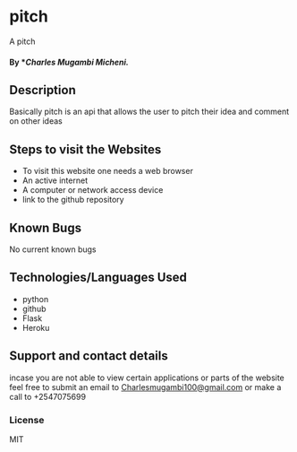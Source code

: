 
# pitch
A pitch
#### By **Charles Mugambi Micheni.*
## Description
 Basically pitch is an api that allows the user to pitch their idea and comment on other ideas

## Steps to visit the Websites
* To visit this website one needs a web browser
* An active internet
* A computer or network access device
* link to the github repository 

## Known Bugs
No current known bugs
## Technologies/Languages Used
* python
* github
* Flask
* Heroku
## Support and contact details
incase you are not able to view certain applications or parts of the website feel free to submit an email to Charlesmugambi100@gmail.com or make a call to +2547075699

### License
MIT